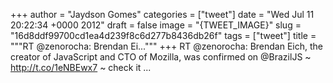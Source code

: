 
+++
author = "Jaydson Gomes"
categories = ["tweet"]
date = "Wed Jul 11 20:22:34 +0000 2012"
draft = false
image = "{TWEET_IMAGE}"
slug = "16d8ddf99700cd1ea4d239f8c6d277b8436db26f"
tags = ["tweet"]
title = """RT @zenorocha: Brendan Ei..."""
+++
RT @zenorocha: Brendan Eich, the creator of JavaScript and CTO of Mozilla, was confirmed on @BrazilJS ~ http://t.co/1eNBEwx7 ~ check it  ...
